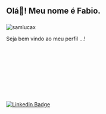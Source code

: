<h2 align="left">Olá👋! Meu nome é Fabio. </h2>

###

<p align="left"> <img src="https://komarev.com/ghpvc/?username=samlucax&label=Profile%20views&color=0e75b6&style=flat" alt="samlucax" /> </p>

<p align="left">Seja bem vindo ao meu perfil ...!</p>

###

<div align="left">
  <img src="https://img.shields.io/static/v1?message=Whatsapp&logo=whatsapp&label=&color=25D366&logoColor=white&labelColor=&style=for-the-badge" height="3" alt="whatsapp logo"  />
</div>

###

<div align="left">
  <img src="https://cdn.jsdelivr.net/gh/devicons/devicon/icons/javascript/javascript-original.svg" height="03" alt="javascript logo"  />
  <img width="03" />
  <img src="https://cdn.jsdelivr.net/gh/devicons/devicon/icons/java/java-original.svg" height="03" alt="java logo"  />
  <img width="03" />
  <img src="https://cdn.jsdelivr.net/gh/devicons/devicon/icons/docker/docker-original.svg" height="03" alt="docker logo"  />
  <img width="03" />
  <img src="https://cdn.jsdelivr.net/gh/devicons/devicon/icons/linux/linux-original.svg" height="03" alt="linux logo"  />
  <img width="03" />
  <img src="https://cdn.jsdelivr.net/gh/devicons/devicon/icons/mysql/mysql-original.svg" height="03" alt="mysql logo"  />
</div>

###

<div align="left">
  <img src="https://cdn.jsdelivr.net/gh/devicons/devicon/icons/androidstudio/androidstudio-original.svg" height="03" alt="androidstudio logo"  />
  <img width="03" />
  <img src="https://cdn.jsdelivr.net/gh/devicons/devicon/icons/vscode/vscode-original.svg" height="03" alt="vscode logo"  />
  <img width="03" />
  <img src="https://cdn.jsdelivr.net/gh/devicons/devicon/icons/visualstudio/visualstudio-plain.svg" height="03" alt="visualstudio logo"  />
  <img width="03" />
  <img src="https://cdn.jsdelivr.net/gh/devicons/devicon/icons/intellij/intellij-original.svg" height="03" alt="intellij logo"  />
</div>

###

<div align="left">
  <img src="https://img.shields.io/static/v1?message=Instagram&logo=instagram&label=&color=E4405F&logoColor=white&labelColor=&style=for-the-badge" height="03" alt="instagram logo"  />
  <img src="https://img.shields.io/static/v1?message=Gmail&logo=gmail&label=&color=D14836&logoColor=white&labelColor=&style=for-the-badge" height="03" alt="gmail logo"  />
  <img src="https://img.shields.io/static/v1?message=LinkedIn&logo=linkedin&label=&color=0077B5&logoColor=white&labelColor=&style=for-the-badge&link=https://www.linkedin.com/in/fabiojqsilva" height="03" alt="linkedin logo" />
</div>

 [![Linkedin Badge](https://img.shields.io/badge/-Fabio%20Quermes-fbca16?style=flat-square&logo=Linkedin&logoColor=white&link=https://www.linkedin.com/in/fabiojqsilva/)](https://www.linkedin.com/in/fabiojqsilva/)

###
